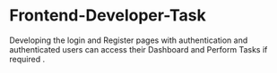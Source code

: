 # Frontend-Developer-Task
Developing the login and Register pages with authentication and authenticated users can access their Dashboard and Perform Tasks if required .

